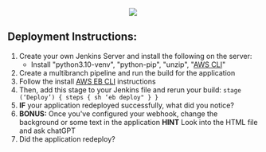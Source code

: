 <p align="center">
<img src="https://github.com/kura-labs-org/kuralabs_deployment_1/blob/main/Kuralogo.png">
</p>

## Deployment Instructions:
1. Create your own Jenkins Server and install the following on the server:
    - Install "python3.10-venv", "python-pip", "unzip", "[AWS CLI](https://scribehow.com/shared/How_to_Install_AWS_CLI__1MnhqmpcRxupkx_F-EcreQ)"
2. Create a multibranch pipeline and run the build for the application
3. Follow the install [AWS EB CLI](https://scribehow.com/shared/How_to_install_AWS_EB_CLI__J6eBRB9FQl2fGenfUVemlA) instructions
4. Then, add this stage to your Jenkins file and rerun your build: `stage (‘Deploy’) {
steps {
sh ‘eb deploy"
}
}
`
5. **IF** your application redeployed successfully, what did you notice?
6. **BONUS:** Once you've configured your webhook, change the background or some text in the application **HINT** Look into the HTML file and ask chatGPT
7. Did the application redeploy? 

